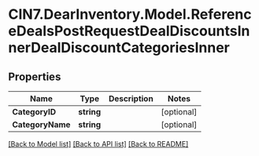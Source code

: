 # CIN7.DearInventory.Model.ReferenceDealsPostRequestDealDiscountsInnerDealDiscountCategoriesInner

## Properties

| Name             | Type       | Description | Notes      |
| ---------------- | ---------- | ----------- | ---------- |
| **CategoryID**   | **string** |             | [optional] |
| **CategoryName** | **string** |             | [optional] |

[[Back to Model list]](../README.md#documentation-for-models) [[Back to API list]](../README.md#documentation-for-api-endpoints) [[Back to README]](../README.md)
